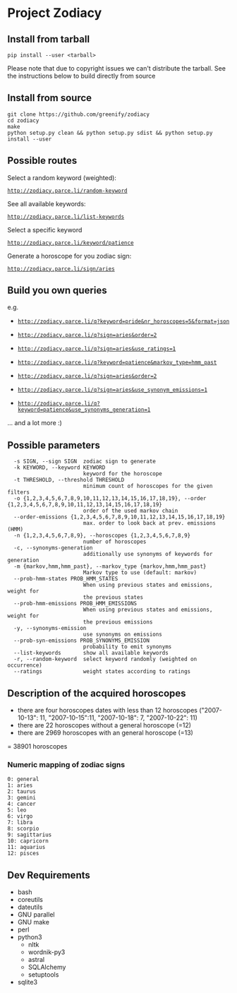 Project Zodiacy
===============

Install from tarball
--------------------

```
pip install --user <tarball>
```

Please note that due to copyright issues we can't distribute the tarball.
See the instructions below to build directly from source

Install from source
-------------------

```
git clone https://github.com/greenify/zodiacy
cd zodiacy
make
python setup.py clean && python setup.py sdist && python setup.py install --user
```

Possible routes
---------------

Select a random keyword (weighted):

[`http://zodiacy.parce.li/random-keyword`](http://zodiacy.parce.li/random-keyword)

See all available keywords:

[`http://zodiacy.parce.li/list-keywords`](http://zodiacy.parce.li/list-keywords)

Select a specific keyword

[`http://zodiacy.parce.li/keyword/patience`](http://zodiacy.parce.li/keyword/patience)

Generate a horoscope for you zodiac sign:

[`http://zodiacy.parce.li/sign/aries`](http://zodiacy.parce.li/sign/aries)

Build you own queries
---------------------

e.g.

- [`http://zodiacy.parce.li/q?keyword=pride&nr_horoscopes=5&format=json`](http://zodiacy.parce.li/q?keyword=pride&nr_horoscopes=5&format=json)

- [`http://zodiacy.parce.li/q?sign=aries&order=2`](http://zodiacy.parce.li/q?sign=aries&order=2)

- [`http://zodiacy.parce.li/q?sign=aries&use_ratings=1`](http://zodiacy.parce.li/q?sign=aries&use_ratings=1)

- [`http://zodiacy.parce.li/q?keyword=patience&markov_type=hmm_past`](http://zodiacy.parce.li/q?keyword=patience&markov_type=hmm_past)

- [`http://zodiacy.parce.li/q?sign=aries&order=2`](http://zodiacy.parce.li/q?sign=aries&order=2)

- [`http://zodiacy.parce.li/q?sign=aries&use_synonym_emissions=1`](http://zodiacy.parce.li/q?sign=aries&use_synonym_emissions=1)

- [`http://zodiacy.parce.li/q?keyword=patience&use_synonyms_generation=1`](http://zodiacy.parce.li/q?keyword=patience&use=synonyms_generation=1)

... and a lot more :)

Possible parameters
-------------------


```
  -s SIGN, --sign SIGN  zodiac sign to generate
  -k KEYWORD, --keyword KEYWORD
                        keyword for the horoscope
  -t THRESHOLD, --threshold THRESHOLD
                        minimum count of horoscopes for the given filters
  -o {1,2,3,4,5,6,7,8,9,10,11,12,13,14,15,16,17,18,19}, --order {1,2,3,4,5,6,7,8,9,10,11,12,13,14,15,16,17,18,19}
                        order of the used markov chain
  --order-emissions {1,2,3,4,5,6,7,8,9,10,11,12,13,14,15,16,17,18,19}
                        max. order to look back at prev. emissions (HMM)
  -n {1,2,3,4,5,6,7,8,9}, --horoscopes {1,2,3,4,5,6,7,8,9}
                        number of horoscopes
  -c, --synonyms-generation
                        additionally use synonyms of keywords for generation
  -m {markov,hmm,hmm_past}, --markov_type {markov,hmm,hmm_past}
                        Markov type to use (default: markov)
  --prob-hmm-states PROB_HMM_STATES
                        When using previous states and emissions, weight for
                        the previous states
  --prob-hmm-emissions PROB_HMM_EMISSIONS
                        When using previous states and emissions, weight for
                        the previous emissions
  -y, --synonyms-emission
                        use synonyms on emissions
  --prob-syn-emissions PROB_SYNONYMS_EMISSION
                        probability to emit synonyms
  --list-keywords       show all available keywords
  -r, --random-keyword  select keyword randomly (weighted on occurrence)
  --ratings             weight states according to ratings
```

Description of the acquired horoscopes
--------------------------------------

* there are four horoscopes dates with less than 12 horoscopes ("2007-10-13": 11, "2007-10-15":11, "2007-10-18": 7, "2007-10-22": 11)
* there are 22 horoscopes without a general horoscope (=12)
* there are 2969 horoscopes with an general horoscope (=13)

= 38901 horoscopes

### Numeric mapping of zodiac signs

```
0: general
1: aries
2: taurus
3: gemini
4: cancer
5: leo
6: virgo
7: libra
8: scorpio
9: sagittarius
10: capricorn
11: aquarius
12: pisces
```

Dev Requirements
----------------

* bash
* coreutils
* dateutils
* GNU parallel
* GNU make
* perl
* python3
  * nltk
  * wordnik-py3
  * astral
  * SQLAlchemy
  * setuptools
* sqlite3
